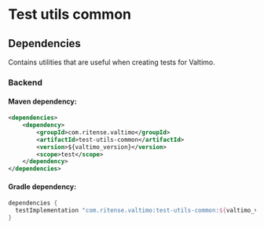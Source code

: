 # Test utils common

## Dependencies

Contains utilities that are useful when creating tests for Valtimo.

### Backend

#### Maven dependency:
```xml
<dependencies>
    <dependency>
        <groupId>com.ritense.valtimo</groupId>
        <artifactId>test-utils-common</artifactId>
        <version>${valtimo_version}</version>
        <scope>test</scope>
    </dependency>
</dependencies>
```

#### Gradle dependency:
```groovy
dependencies {
  testImplementation "com.ritense.valtimo:test-utils-common:${valtimo_version}"
}
```
